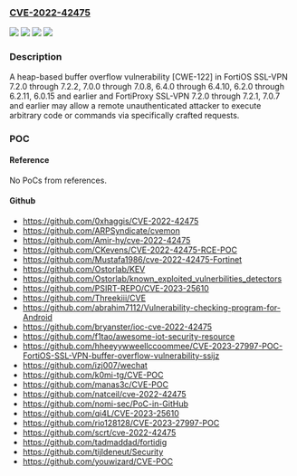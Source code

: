 ### [CVE-2022-42475](https://cve.mitre.org/cgi-bin/cvename.cgi?name=CVE-2022-42475)
![](https://img.shields.io/static/v1?label=Product&message=FortiOS&color=blue)
![](https://img.shields.io/static/v1?label=Product&message=FortiProxy&color=blue)
![](https://img.shields.io/static/v1?label=Version&message=%3D%207.2.0%20&color=brighgreen)
![](https://img.shields.io/static/v1?label=Vulnerability&message=Execute%20unauthorized%20code%20or%20commands&color=brighgreen)

### Description

A heap-based buffer overflow vulnerability [CWE-122] in FortiOS SSL-VPN 7.2.0 through 7.2.2, 7.0.0 through 7.0.8, 6.4.0 through 6.4.10, 6.2.0 through 6.2.11, 6.0.15 and earlier and FortiProxy SSL-VPN 7.2.0 through 7.2.1, 7.0.7 and earlier may allow a remote unauthenticated attacker to execute arbitrary code or commands via specifically crafted requests.

### POC

#### Reference
No PoCs from references.

#### Github
- https://github.com/0xhaggis/CVE-2022-42475
- https://github.com/ARPSyndicate/cvemon
- https://github.com/Amir-hy/cve-2022-42475
- https://github.com/CKevens/CVE-2022-42475-RCE-POC
- https://github.com/Mustafa1986/cve-2022-42475-Fortinet
- https://github.com/Ostorlab/KEV
- https://github.com/Ostorlab/known_exploited_vulnerbilities_detectors
- https://github.com/PSIRT-REPO/CVE-2023-25610
- https://github.com/Threekiii/CVE
- https://github.com/abrahim7112/Vulnerability-checking-program-for-Android
- https://github.com/bryanster/ioc-cve-2022-42475
- https://github.com/f1tao/awesome-iot-security-resource
- https://github.com/hheeyywweellccoommee/CVE-2023-27997-POC-FortiOS-SSL-VPN-buffer-overflow-vulnerability-ssijz
- https://github.com/izj007/wechat
- https://github.com/k0mi-tg/CVE-POC
- https://github.com/manas3c/CVE-POC
- https://github.com/natceil/cve-2022-42475
- https://github.com/nomi-sec/PoC-in-GitHub
- https://github.com/qi4L/CVE-2023-25610
- https://github.com/rio128128/CVE-2023-27997-POC
- https://github.com/scrt/cve-2022-42475
- https://github.com/tadmaddad/fortidig
- https://github.com/tijldeneut/Security
- https://github.com/youwizard/CVE-POC

